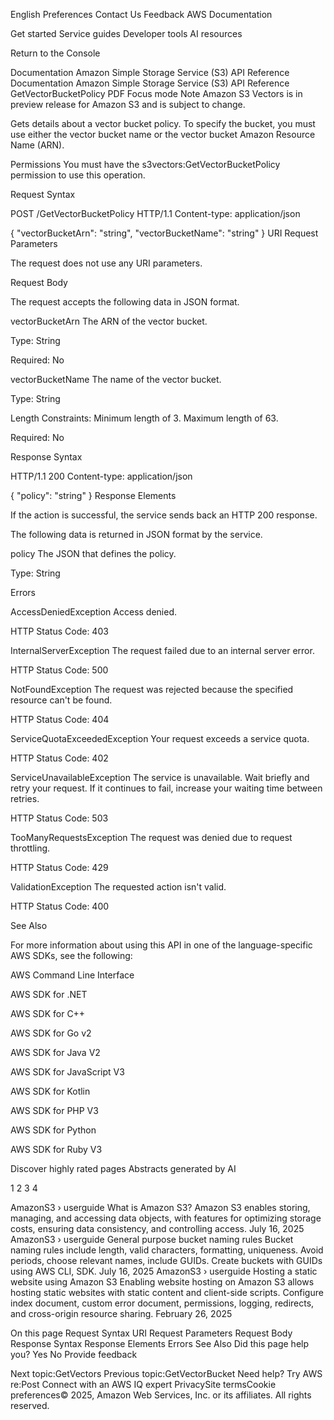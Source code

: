English
Preferences
Contact Us
Feedback
AWS Documentation

Get started
Service guides
Developer tools
AI resources

Return to the Console

Documentation
Amazon Simple Storage Service (S3)
API Reference
Documentation
Amazon Simple Storage Service (S3)
API Reference
GetVectorBucketPolicy
PDF
Focus mode
Note
Amazon S3 Vectors is in preview release for Amazon S3 and is subject to change.

Gets details about a vector bucket policy. To specify the bucket, you must use either the vector bucket name or the vector bucket Amazon Resource Name (ARN).

Permissions
You must have the s3vectors:GetVectorBucketPolicy permission to use this operation.

Request Syntax

POST /GetVectorBucketPolicy HTTP/1.1
Content-type: application/json

{
"vectorBucketArn": "string",
"vectorBucketName": "string"
}
URI Request Parameters

The request does not use any URI parameters.

Request Body

The request accepts the following data in JSON format.

vectorBucketArn
The ARN of the vector bucket.

Type: String

Required: No

vectorBucketName
The name of the vector bucket.

Type: String

Length Constraints: Minimum length of 3. Maximum length of 63.

Required: No

Response Syntax

HTTP/1.1 200
Content-type: application/json

{
"policy": "string"
}
Response Elements

If the action is successful, the service sends back an HTTP 200 response.

The following data is returned in JSON format by the service.

policy
The JSON that defines the policy.

Type: String

Errors

AccessDeniedException
Access denied.

HTTP Status Code: 403

InternalServerException
The request failed due to an internal server error.

HTTP Status Code: 500

NotFoundException
The request was rejected because the specified resource can't be found.

HTTP Status Code: 404

ServiceQuotaExceededException
Your request exceeds a service quota.

HTTP Status Code: 402

ServiceUnavailableException
The service is unavailable. Wait briefly and retry your request. If it continues to fail, increase your waiting time between retries.

HTTP Status Code: 503

TooManyRequestsException
The request was denied due to request throttling.

HTTP Status Code: 429

ValidationException
The requested action isn't valid.

HTTP Status Code: 400

See Also

For more information about using this API in one of the language-specific AWS SDKs, see the following:

AWS Command Line Interface

AWS SDK for .NET

AWS SDK for C++

AWS SDK for Go v2

AWS SDK for Java V2

AWS SDK for JavaScript V3

AWS SDK for Kotlin

AWS SDK for PHP V3

AWS SDK for Python

AWS SDK for Ruby V3

Discover highly rated pages Abstracts generated by AI

1
2
3
4

AmazonS3 › userguide
What is Amazon S3?
Amazon S3 enables storing, managing, and accessing data objects, with features for optimizing storage costs, ensuring data consistency, and controlling access.
July 16, 2025
AmazonS3 › userguide
General purpose bucket naming rules
Bucket naming rules include length, valid characters, formatting, uniqueness. Avoid periods, choose relevant names, include GUIDs. Create buckets with GUIDs using AWS CLI, SDK.
July 16, 2025
AmazonS3 › userguide
Hosting a static website using Amazon S3
Enabling website hosting on Amazon S3 allows hosting static websites with static content and client-side scripts. Configure index document, custom error document, permissions, logging, redirects, and cross-origin resource sharing.
February 26, 2025

On this page
Request Syntax
URI Request Parameters
Request Body
Response Syntax
Response Elements
Errors
See Also
Did this page help you?
Yes
No
Provide feedback

Next topic:GetVectors
Previous topic:GetVectorBucket
Need help?
Try AWS re:Post
Connect with an AWS IQ expert
PrivacySite termsCookie preferences© 2025, Amazon Web Services, Inc. or its affiliates. All rights reserved.